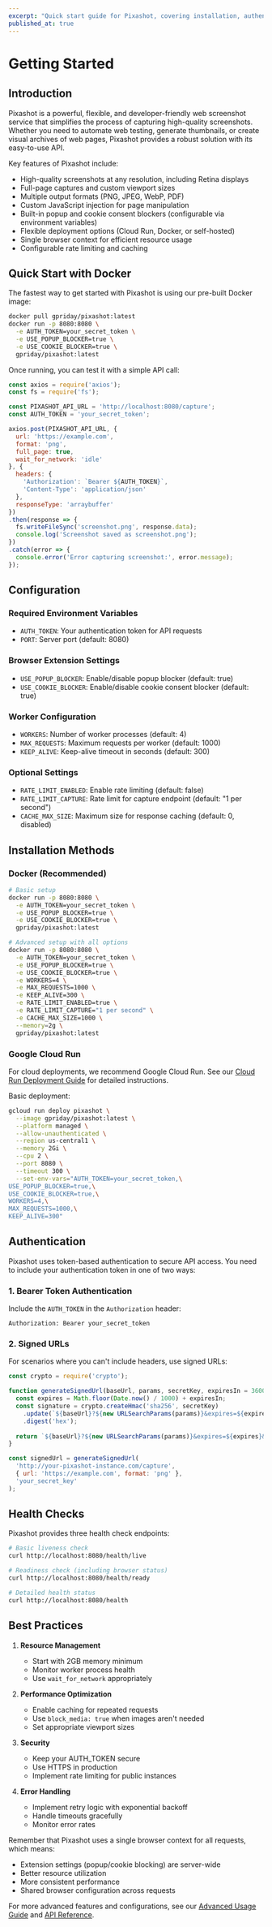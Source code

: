 ```yaml
---
excerpt: "Quick start guide for Pixashot, covering installation, authentication, and basic usage of the web screenshot service API."
published_at: true
---
```


# Getting Started

## Introduction

Pixashot is a powerful, flexible, and developer-friendly web screenshot service that simplifies the process of capturing high-quality screenshots. Whether you need to automate web testing, generate thumbnails, or create visual archives of web pages, Pixashot provides a robust solution with its easy-to-use API.

Key features of Pixashot include:

- High-quality screenshots at any resolution, including Retina displays
- Full-page captures and custom viewport sizes
- Multiple output formats (PNG, JPEG, WebP, PDF)
- Custom JavaScript injection for page manipulation
- Built-in popup and cookie consent blockers (configurable via environment variables)
- Flexible deployment options (Cloud Run, Docker, or self-hosted)
- Single browser context for efficient resource usage
- Configurable rate limiting and caching

## Quick Start with Docker

The fastest way to get started with Pixashot is using our pre-built Docker image:

```bash
docker pull gpriday/pixashot:latest
docker run -p 8080:8080 \
  -e AUTH_TOKEN=your_secret_token \
  -e USE_POPUP_BLOCKER=true \
  -e USE_COOKIE_BLOCKER=true \
  gpriday/pixashot:latest
```

Once running, you can test it with a simple API call:

```javascript
const axios = require('axios');
const fs = require('fs');

const PIXASHOT_API_URL = 'http://localhost:8080/capture';
const AUTH_TOKEN = 'your_secret_token';

axios.post(PIXASHOT_API_URL, {
  url: 'https://example.com',
  format: 'png',
  full_page: true,
  wait_for_network: 'idle'
}, {
  headers: {
    'Authorization': `Bearer ${AUTH_TOKEN}`,
    'Content-Type': 'application/json'
  },
  responseType: 'arraybuffer'
})
.then(response => {
  fs.writeFileSync('screenshot.png', response.data);
  console.log('Screenshot saved as screenshot.png');
})
.catch(error => {
  console.error('Error capturing screenshot:', error.message);
});
```

## Configuration

### Required Environment Variables
- `AUTH_TOKEN`: Your authentication token for API requests
- `PORT`: Server port (default: 8080)

### Browser Extension Settings
- `USE_POPUP_BLOCKER`: Enable/disable popup blocker (default: true)
- `USE_COOKIE_BLOCKER`: Enable/disable cookie consent blocker (default: true)

### Worker Configuration
- `WORKERS`: Number of worker processes (default: 4)
- `MAX_REQUESTS`: Maximum requests per worker (default: 1000)
- `KEEP_ALIVE`: Keep-alive timeout in seconds (default: 300)

### Optional Settings
- `RATE_LIMIT_ENABLED`: Enable rate limiting (default: false)
- `RATE_LIMIT_CAPTURE`: Rate limit for capture endpoint (default: "1 per second")
- `CACHE_MAX_SIZE`: Maximum size for response caching (default: 0, disabled)

## Installation Methods

### Docker (Recommended)

```bash
# Basic setup
docker run -p 8080:8080 \
  -e AUTH_TOKEN=your_secret_token \
  -e USE_POPUP_BLOCKER=true \
  -e USE_COOKIE_BLOCKER=true \
  gpriday/pixashot:latest

# Advanced setup with all options
docker run -p 8080:8080 \
  -e AUTH_TOKEN=your_secret_token \
  -e USE_POPUP_BLOCKER=true \
  -e USE_COOKIE_BLOCKER=true \
  -e WORKERS=4 \
  -e MAX_REQUESTS=1000 \
  -e KEEP_ALIVE=300 \
  -e RATE_LIMIT_ENABLED=true \
  -e RATE_LIMIT_CAPTURE="1 per second" \
  -e CACHE_MAX_SIZE=1000 \
  --memory=2g \
  gpriday/pixashot:latest
```

### Google Cloud Run

For cloud deployments, we recommend Google Cloud Run. See our [Cloud Run Deployment Guide](deployment-cloud-run.md) for detailed instructions.

Basic deployment:
```bash
gcloud run deploy pixashot \
  --image gpriday/pixashot:latest \
  --platform managed \
  --allow-unauthenticated \
  --region us-central1 \
  --memory 2Gi \
  --cpu 2 \
  --port 8080 \
  --timeout 300 \
  --set-env-vars="AUTH_TOKEN=your_secret_token,\
USE_POPUP_BLOCKER=true,\
USE_COOKIE_BLOCKER=true,\
WORKERS=4,\
MAX_REQUESTS=1000,\
KEEP_ALIVE=300"
```

## Authentication

Pixashot uses token-based authentication to secure API access. You need to include your authentication token in one of two ways:

### 1. Bearer Token Authentication

Include the `AUTH_TOKEN` in the `Authorization` header:

```http
Authorization: Bearer your_secret_token
```

### 2. Signed URLs

For scenarios where you can't include headers, use signed URLs:

```javascript
const crypto = require('crypto');

function generateSignedUrl(baseUrl, params, secretKey, expiresIn = 3600) {
  const expires = Math.floor(Date.now() / 1000) + expiresIn;
  const signature = crypto.createHmac('sha256', secretKey)
    .update(`${baseUrl}?${new URLSearchParams(params)}&expires=${expires}`)
    .digest('hex');
  
  return `${baseUrl}?${new URLSearchParams(params)}&expires=${expires}&signature=${signature}`;
}

const signedUrl = generateSignedUrl(
  'http://your-pixashot-instance.com/capture',
  { url: 'https://example.com', format: 'png' },
  'your_secret_key'
);
```

## Health Checks

Pixashot provides three health check endpoints:

```bash
# Basic liveness check
curl http://localhost:8080/health/live

# Readiness check (including browser status)
curl http://localhost:8080/health/ready

# Detailed health status
curl http://localhost:8080/health
```

## Best Practices

1. **Resource Management**
    - Start with 2GB memory minimum
    - Monitor worker process health
    - Use `wait_for_network` appropriately

2. **Performance Optimization**
    - Enable caching for repeated requests
    - Use `block_media: true` when images aren't needed
    - Set appropriate viewport sizes

3. **Security**
    - Keep your AUTH_TOKEN secure
    - Use HTTPS in production
    - Implement rate limiting for public instances

4. **Error Handling**
    - Implement retry logic with exponential backoff
    - Handle timeouts gracefully
    - Monitor error rates

Remember that Pixashot uses a single browser context for all requests, which means:
- Extension settings (popup/cookie blocking) are server-wide
- Better resource utilization
- More consistent performance
- Shared browser configuration across requests

For more advanced features and configurations, see our [Advanced Usage Guide](advanced-usage.md) and [API Reference](api-reference.md).